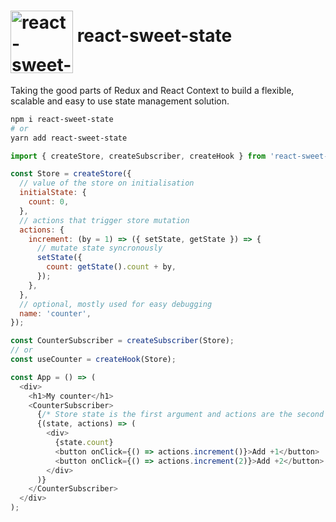 <h1>
  <img align="middle" src="https://user-images.githubusercontent.com/84136/59560300-2fca8e80-9053-11e9-8f90-76d9ef281ca6.png" alt="react-sweet-state logo" height="100" />
  <span>react-sweet-state</span>
</h1>

Taking the good parts of Redux and React Context to build a flexible, scalable and easy to use state management solution.

```sh
npm i react-sweet-state
# or
yarn add react-sweet-state
```

```js
import { createStore, createSubscriber, createHook } from 'react-sweet-state';

const Store = createStore({
  // value of the store on initialisation
  initialState: {
    count: 0,
  },
  // actions that trigger store mutation
  actions: {
    increment: (by = 1) => ({ setState, getState }) => {
      // mutate state syncronously
      setState({
        count: getState().count + by,
      });
    },
  },
  // optional, mostly used for easy debugging
  name: 'counter',
});

const CounterSubscriber = createSubscriber(Store);
// or
const useCounter = createHook(Store);

const App = () => (
  <div>
    <h1>My counter</h1>
    <CounterSubscriber>
      {/* Store state is the first argument and actions are the second one */}
      {(state, actions) => (
        <div>
          {state.count}
          <button onClick={() => actions.increment()}>Add +1</button>
          <button onClick={() => actions.increment(2)}>Add +2</button>
        </div>
      )}
    </CounterSubscriber>
  </div>
);
```
